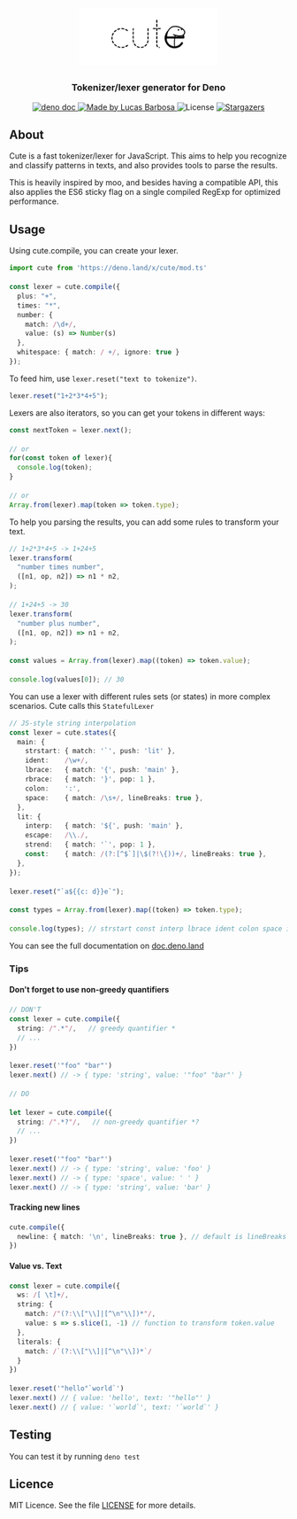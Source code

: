 <h1 align="center">
  <img alt="cute logo" title="cute" src=".github/logo.png" width="250px" />
</h1>

<h3 align="center">
Tokenizer/lexer generator for Deno
</h3>

<p align="center">
  <a href="https://doc.deno.land/https/deno.land/x/cute/mod.ts">
    <img alt="deno doc" src="https://img.shields.io/badge/deno-doc-black?style=flat-square">
  </a>

  <a href="https://github.com/llbarbosas">
    <img alt="Made by Lucas Barbosa" src="https://img.shields.io/badge/made%20by-llbarbosas-000?style=flat-square">
  </a>

  <img alt="License" src="https://img.shields.io/badge/licence-MIT-000?style=flat-square">

  <a href="https://github.com/llbarbosas/cute/stargazers">
    <img alt="Stargazers" src="https://img.shields.io/github/stars/llbarbosas/cute?color=000&style=flat-square">
  </a>
</p>

## About
Cute is a fast tokenizer/lexer for JavaScript. This aims to help you recognize and classify patterns in texts, and also provides tools to parse the results.

This is heavily inspired by moo, and besides having a compatible API, this also applies the ES6 sticky flag on a single compiled RegExp for optimized performance.

## Usage
Using cute.compile, you can create your lexer. 

```ts
import cute from 'https://deno.land/x/cute/mod.ts'

const lexer = cute.compile({
  plus: "+",
  times: "*",
  number: {
    match: /\d+/, 
    value: (s) => Number(s)
  },
  whitespace: { match: / +/, ignore: true }
});
```

To feed him, use `lexer.reset("text to tokenize")`.

```ts
lexer.reset("1+2*3*4+5");
``` 

Lexers are also iterators, so you can get your tokens in different ways:

```ts
const nextToken = lexer.next();

// or 
for(const token of lexer){
  console.log(token);
}

// or 
Array.from(lexer).map(token => token.type);
``` 

To help you parsing the results, you can add some rules to transform your text.

```ts
// 1+2*3*4+5 -> 1+24+5
lexer.transform(
  "number times number",
  ([n1, op, n2]) => n1 * n2,
);

// 1+24+5 -> 30
lexer.transform(
  "number plus number",
  ([n1, op, n2]) => n1 + n2,
);

const values = Array.from(lexer).map((token) => token.value);

console.log(values[0]); // 30
``` 

You can use a lexer with different rules sets (or states) in more complex scenarios. Cute calls this `StatefulLexer`
```ts
// JS-style string interpolation
const lexer = cute.states({
  main: {
    strstart: { match: '`', push: 'lit' },
    ident:    /\w+/,
    lbrace:   { match: '{', push: 'main' },
    rbrace:   { match: '}', pop: 1 },
    colon:    ':',
    space:    { match: /\s+/, lineBreaks: true },
  },
  lit: {
    interp:   { match: '${', push: 'main' },
    escape:   /\\./,
    strend:   { match: '`', pop: 1 },
    const:    { match: /(?:[^$`]|\$(?!\{))+/, lineBreaks: true },
  },
});

lexer.reset("`a${{c: d}}e`");

const types = Array.from(lexer).map((token) => token.type); 

console.log(types); // strstart const interp lbrace ident colon space ident rbrace rbrace const strend
```

You can see the full documentation on [doc.deno.land](https://doc.deno.land/https/deno.land/x/cute/mod.ts)

### Tips
#### Don't forget to use non-greedy quantifiers 

```ts
// DON'T
const lexer = cute.compile({
  string: /".*"/,   // greedy quantifier *
  // ...
})

lexer.reset('"foo" "bar"')
lexer.next() // -> { type: 'string', value: '"foo" "bar"' }

// DO

let lexer = cute.compile({
  string: /".*?"/,   // non-greedy quantifier *?
  // ...
})

lexer.reset('"foo" "bar"')
lexer.next() // -> { type: 'string', value: 'foo' }
lexer.next() // -> { type: 'space', value: ' ' }
lexer.next() // -> { type: 'string', value: 'bar' }
```

#### Tracking new lines

```ts
cute.compile({
  newline: { match: '\n', lineBreaks: true }, // default is lineBreaks = false
})
```

#### Value vs. Text
```ts
const lexer = cute.compile({
  ws: /[ \t]+/,
  string: { 
    match: /"(?:\\["\\]|[^\n"\\])*"/, 
    value: s => s.slice(1, -1) // function to transform token.value 
  },
  literals: {
    match: /`(?:\\["\\]|[^\n"\\])*`/ 
  }
})

lexer.reset('"hello"`world`')
lexer.next() // { value: 'hello', text: '"hello"' } 
lexer.next() // { value: '`world`', text: '`world`' }
```

## Testing
You can test it by running `deno test`

## Licence

MIT Licence. See the file [LICENSE](LICENSE) for more details.
